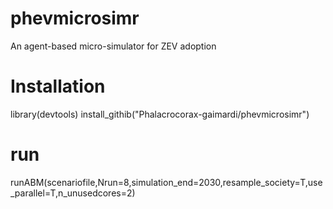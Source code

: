 # phevmicrosimr
An agent-based micro-simulator for ZEV adoption
# Installation
library(devtools)
install_githib("Phalacrocorax-gaimardi/phevmicrosimr")
# run
runABM(scenariofile,Nrun=8,simulation_end=2030,resample_society=T,use_parallel=T,n_unusedcores=2)
